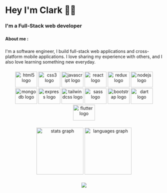 <h1 align="left">Hey I'm Clark 🙋‍♂️</h1>

###

<h3 align="left">I'm a Full-Stack web developer</h3>

###

<h4 align="left">About me :</h4>

###

<p align="left">I'm a software engineer, I build full-stack web applications and cross-platform mobile applications. I love sharing my experience with others, and I also love learning something new everyday.</p>

###

<div align="center">
  <img src="https://cdn.jsdelivr.net/gh/devicons/devicon/icons/html5/html5-original.svg" height="50" width="70" alt="html5 logo"  />
  <img src="https://cdn.jsdelivr.net/gh/devicons/devicon/icons/css3/css3-original.svg" height="50" width="70" alt="css3 logo"  />
  <img src="https://cdn.jsdelivr.net/gh/devicons/devicon/icons/javascript/javascript-original.svg" height="50" width="70" alt="javascript logo"  />
  <img src="https://cdn.jsdelivr.net/gh/devicons/devicon/icons/react/react-original.svg" height="50" width="70" alt="react logo"  />
  <img src="https://cdn.jsdelivr.net/gh/devicons/devicon/icons/redux/redux-original.svg" height="50" width="70" alt="redux logo"  />
  <img src="https://cdn.jsdelivr.net/gh/devicons/devicon/icons/nodejs/nodejs-original.svg" height="50" width="70" alt="nodejs logo"  />
  <img src="https://cdn.jsdelivr.net/gh/devicons/devicon/icons/mongodb/mongodb-original.svg" height="50" width="70" alt="mongodb logo"  />
  <img src="https://cdn.jsdelivr.net/gh/devicons/devicon/icons/express/express-original.svg" height="50" width="70" alt="express logo"  />
  <img src="https://cdn.jsdelivr.net/gh/devicons/devicon/icons/tailwindcss/tailwindcss-original-wordmark.svg" height="50" width="70" alt="tailwindcss logo"  />
  <img src="https://cdn.jsdelivr.net/gh/devicons/devicon/icons/sass/sass-original.svg" height="50" width="70" alt="sass logo"  />
  <img src="https://cdn.jsdelivr.net/gh/devicons/devicon/icons/bootstrap/bootstrap-original.svg" height="50" width="70" alt="bootstrap logo"  />
  <img src="https://cdn.jsdelivr.net/gh/devicons/devicon/icons/dart/dart-original.svg" height="50" width="70" alt="dart logo"  />
  <img src="https://cdn.jsdelivr.net/gh/devicons/devicon/icons/flutter/flutter-original.svg" height="50" width="70" alt="flutter logo"  />
</div>

###

<div align="center">
  <img src="https://github-readme-stats.vercel.app/api?hide_title=false&hide_rank=false&show_icons=true&include_all_commits=true&count_private=true&disable_animations=false&theme=dracula&locale=en&hide_border=false&username=clarkjoseph74" height="150" alt="stats graph"  />
  <img src="https://github-readme-stats.vercel.app/api/top-langs?locale=en&hide_title=false&layout=compact&card_width=320&langs_count=5&theme=dracula&hide_border=false&username=clarkjoseph74" height="150" alt="languages graph"  />
</div>

###

<div align="center">
  <img src="https://profile-counter.glitch.me/clarkjoseph74/count.svg?"  />
</div>

###
